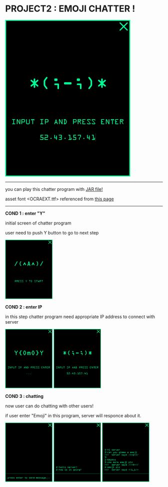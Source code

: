 # PROJECT2 : EMOJI CHATTER !

<img src="/p2emojichatter/img/03.PNG">

-------------------------------

you can play this chatter program with [JAR file!](https://github.com/sha-pizza/JAVApractice/tree/master/p2emojichatter/clntJAR)

asset font <OCRAEXT.ttf> referenced from [this page](https://www.wfonts.com/font/ocr-a-extended)

-------------------------------

**COND 1 : enter "Y"**

initial screen of chatter program

user need to push Y button to go to next step

<img src="/p2emojichatter/img/01.PNG" width="30%">

**COND 2 : enter IP**

in this step chatter program need appropriate IP address to connect with server

<img src="/p2emojichatter/img/02.PNG" width="30%">

<img src="/p2emojichatter/img/03.PNG" width="30%">

**COND 3 : chatting**

now user can do chatting with other users!

if user enter "Emoji" in this program, server will responce about it.

<img src="/p2emojichatter/img/04.PNG" width="30%">

<img src="/p2emojichatter/img/05.PNG" width="30%">

<img src="/p2emojichatter/img/06.PNG" width="30%">
